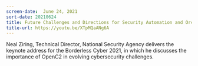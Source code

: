 ```yaml
---
screen-date:  June 24, 2021
sort-date: 20210624
title: Future Challenges and Directions for Security Automation and Orchestration (video)
title-url: https://youtu.be/XTpMQaANg6A
---
```


Neal Ziring, Technical Director, National Security Agency
delivers the keynote address for the Borderless Cyber 2021, in
which he discusses the importance of OpenC2 in evolving
cybersecurity challenges.